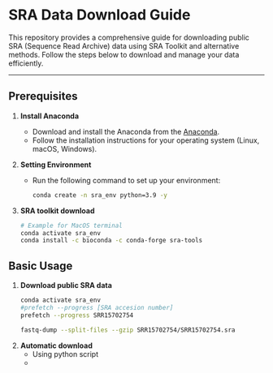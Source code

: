 # SRA Data Download Guide

This repository provides a comprehensive guide for downloading public SRA (Sequence Read Archive) data using SRA Toolkit and alternative methods. Follow the steps below to download and manage your data efficiently.

---

## Prerequisites

1. **Install Anaconda**
   - Download and install the Anaconda from the [Anaconda](https://www.anaconda.com/download).
   - Follow the installation instructions for your operating system (Linux, macOS, Windows).

2. **Setting Environment**
   - Run the following command to set up your environment:
     ```bash
     conda create -n sra_env python=3.9 -y 
     ```
3. **SRA toolkit download**

   ```bash
   # Example for MacOS terminal
   conda activate sra_env
   conda install -c bioconda -c conda-forge sra-tools
   ```
## Basic Usage

1. **Download public SRA data**
   ```bash
   conda activate sra_env
   #prefetch --progress [SRA accesion number]
   prefetch --progress SRR15702754
   ```
   ```bash
   fastq-dump --split-files --gzip SRR15702754/SRR15702754.sra
   ```
2. **Automatic download**
   - Using python script
   - 
